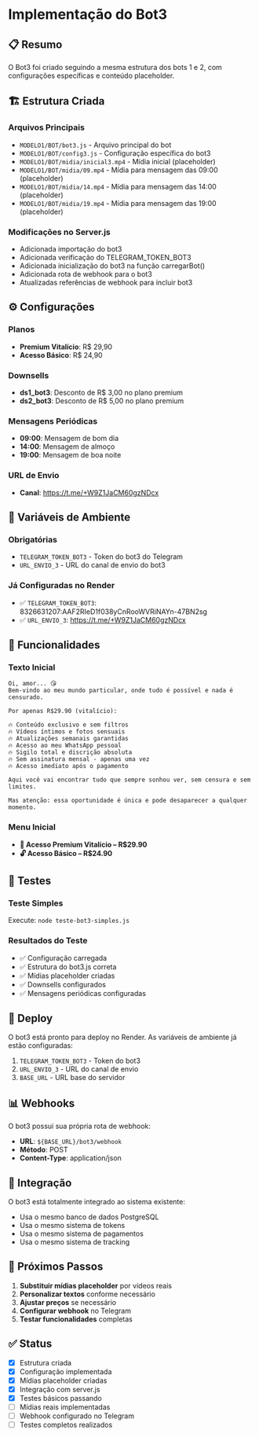 # Implementação do Bot3

## 📋 Resumo

O Bot3 foi criado seguindo a mesma estrutura dos bots 1 e 2, com configurações específicas e conteúdo placeholder.

## 🏗️ Estrutura Criada

### Arquivos Principais
- `MODELO1/BOT/bot3.js` - Arquivo principal do bot
- `MODELO1/BOT/config3.js` - Configuração específica do bot3
- `MODELO1/BOT/midia/inicial3.mp4` - Mídia inicial (placeholder)
- `MODELO1/BOT/midia/09.mp4` - Mídia para mensagem das 09:00 (placeholder)
- `MODELO1/BOT/midia/14.mp4` - Mídia para mensagem das 14:00 (placeholder)
- `MODELO1/BOT/midia/19.mp4` - Mídia para mensagem das 19:00 (placeholder)

### Modificações no Server.js
- Adicionada importação do bot3
- Adicionada verificação do TELEGRAM_TOKEN_BOT3
- Adicionada inicialização do bot3 na função carregarBot()
- Adicionada rota de webhook para o bot3
- Atualizadas referências de webhook para incluir bot3

## ⚙️ Configurações

### Planos
- **Premium Vitalício**: R$ 29,90
- **Acesso Básico**: R$ 24,90

### Downsells
- **ds1_bot3**: Desconto de R$ 3,00 no plano premium
- **ds2_bot3**: Desconto de R$ 5,00 no plano premium

### Mensagens Periódicas
- **09:00**: Mensagem de bom dia
- **14:00**: Mensagem de almoço
- **19:00**: Mensagem de boa noite

### URL de Envio
- **Canal**: https://t.me/+W9Z1JaCM60gzNDcx

## 🔧 Variáveis de Ambiente

### Obrigatórias
- `TELEGRAM_TOKEN_BOT3` - Token do bot3 do Telegram
- `URL_ENVIO_3` - URL do canal de envio do bot3

### Já Configuradas no Render
- ✅ `TELEGRAM_TOKEN_BOT3`: 8326631207:AAF2RIeD1f038yCnRooWVRiNAYn-47BN2sg
- ✅ `URL_ENVIO_3`: https://t.me/+W9Z1JaCM60gzNDcx

## 📱 Funcionalidades

### Texto Inicial
```
Oi, amor... 😘
Bem-vindo ao meu mundo particular, onde tudo é possível e nada é censurado.

Por apenas R$29.90 (vitalício):

🔥 Conteúdo exclusivo e sem filtros
🔥 Vídeos íntimos e fotos sensuais
🔥 Atualizações semanais garantidas
🔥 Acesso ao meu WhatsApp pessoal
🔥 Sigilo total e discrição absoluta
🔥 Sem assinatura mensal - apenas uma vez
🔥 Acesso imediato após o pagamento

Aqui você vai encontrar tudo que sempre sonhou ver, sem censura e sem limites.

Mas atenção: essa oportunidade é única e pode desaparecer a qualquer momento.
```

### Menu Inicial
- **💎 Acesso Premium Vitalício – R$29.90**
- **🔓 Acesso Básico – R$24.90**

## 🧪 Testes

### Teste Simples
Execute: `node teste-bot3-simples.js`

### Resultados do Teste
- ✅ Configuração carregada
- ✅ Estrutura do bot3.js correta
- ✅ Mídias placeholder criadas
- ✅ Downsells configurados
- ✅ Mensagens periódicas configuradas

## 🚀 Deploy

O bot3 está pronto para deploy no Render. As variáveis de ambiente já estão configuradas:

1. `TELEGRAM_TOKEN_BOT3` - Token do bot3
2. `URL_ENVIO_3` - URL do canal de envio
3. `BASE_URL` - URL base do servidor

## 📊 Webhooks

O bot3 possui sua própria rota de webhook:
- **URL**: `${BASE_URL}/bot3/webhook`
- **Método**: POST
- **Content-Type**: application/json

## 🔄 Integração

O bot3 está totalmente integrado ao sistema existente:
- Usa o mesmo banco de dados PostgreSQL
- Usa o mesmo sistema de tokens
- Usa o mesmo sistema de pagamentos
- Usa o mesmo sistema de tracking

## 📝 Próximos Passos

1. **Substituir mídias placeholder** por vídeos reais
2. **Personalizar textos** conforme necessário
3. **Ajustar preços** se necessário
4. **Configurar webhook** no Telegram
5. **Testar funcionalidades** completas

## ✅ Status

- [x] Estrutura criada
- [x] Configuração implementada
- [x] Mídias placeholder criadas
- [x] Integração com server.js
- [x] Testes básicos passando
- [ ] Mídias reais implementadas
- [ ] Webhook configurado no Telegram
- [ ] Testes completos realizados

